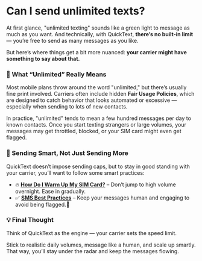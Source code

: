 # Can I send unlimited texts?

At first glance, "unlimited texting" sounds like a green light to message as much as you want. And technically, with QuickText, **there’s no built-in limit** — you’re free to send as many messages as you like.

But here’s where things get a bit more nuanced: **your carrier might have something to say about that.**

### 📵 What “Unlimited” Really Means

Most mobile plans throw around the word "unlimited," but there’s usually fine print involved. Carriers often include hidden **Fair Usage Policies**, which are designed to catch behavior that looks automated or excessive — especially when sending to lots of new contacts.

In practice, "unlimited" tends to mean a few hundred messages per day to known contacts. Once you start texting strangers or large volumes, your messages may get throttled, blocked, or your SIM card might even get flagged.

### 🧠 Sending Smart, Not Just Sending More

QuickText doesn’t impose sending caps, but to stay in good standing with your carrier, you’ll want to follow some smart practices:

* 🔥 [**How Do I Warm Up My SIM Card?**](../how-do-i-warm-up-my-sim-card.md) – Don’t jump to high volume overnight. Ease in gradually.
* ✅ [**SMS Best Practices**](../sms-best-practices-for-deliverability.md) – Keep your messages human and engaging to avoid being flagged.📲

### 💡 Final Thought

Think of QuickText as the engine — your carrier sets the speed limit.

Stick to realistic daily volumes, message like a human, and scale up smartly. That way, you’ll stay under the radar and keep the messages flowing.
